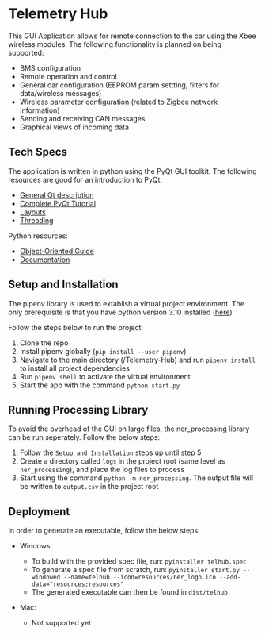 # Telemetry Hub
This GUI Application allows for remote connection to the car using the Xbee wireless modules. The following functionality is planned on being supported:
- BMS configuration
- Remote operation and control
- General car configuration (EEPROM param settting, filters for data/wireless messages)
- Wireless parameter configuration (related to Zigbee network information)
- Sending and receiving CAN messages
- Graphical views of incoming data

## Tech Specs
The application is written in python using the PyQt GUI toolkit. The following resources are good for an introduction to PyQt:
- [General Qt description](https://wiki.qt.io/About_Qt)
- [Complete PyQt Tutorial](https://www.pythonguis.com/pyqt6-tutorial/)
- [Layouts](https://realpython.com/python-pyqt-layout/)
- [Threading](https://realpython.com/python-pyqt-qthread/)

Python resources:
- [Object-Oriented Guide](https://www.pythontutorial.net/python-oop/)
- [Documentation](https://realpython.com/documenting-python-code/)


## Setup and Installation
The pipenv library is used to extablish a virtual project environment. The only prerequisite is that you have python version 3.10 installed ([here](https://www.python.org/downloads/)).

Follow the steps below to run the project:
1. Clone the repo 
2. Install pipenv globally (`pip install --user pipenv`)
3. Navigate to the main directory (/Telemetry-Hub) and run `pipenv install` to install all project dependencies
4. Run `pipenv shell` to activate the virtual environment
5. Start the app with the command `python start.py`

## Running Processing Library
To avoid the overhead of the GUI on large files, the ner_processing library can be run seperately. Follow the below steps:
1. Follow the `Setup and Installation` steps up until step 5
2. Create a directory called `logs` in the project root (same level as `ner_processing`), and place the log files to process
3. Start using the command `python -m ner_processing`. The output file will be written to `output.csv` in the project root


## Deployment
In order to generate an executable, follow the below steps:
- Windows:
    - To build with the provided spec file, run: `pyinstaller telhub.spec`
    - To generate a spec file from scratch, run: `pyinstaller start.py --windowed --name=telhub --icon=resources/ner_logo.ico --add-data="resources;resources"`
    - The generated executable can then be found in `dist/telhub`

- Mac:
    - Not supported yet
